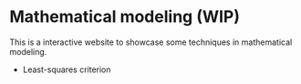 # Mathematical modeling (WIP)

This is a interactive website to showcase some techniques in mathematical modeling.

- Least-squares criterion
